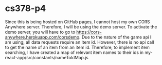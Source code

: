 # cs378-p4
Since this is being hosted on GitHub pages, I cannot host my own CORS Anywhere
server. Therefore, I will be using the demo server. To activate the demo
server, you will have to go to https://cors-anywhere.herokuapp.com/corsdemo. 
Due to the nature of the game api I am using, all data requests require an item
id. However, there is no api call to get the name of an item from an item id.
Therefore, to implement item searching, I have created a map of relevant item
names to their ids in my-react-app/src/constants/nameToIdMap.js.